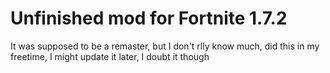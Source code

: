 # Unfinished mod for Fortnite 1.7.2
It was supposed to be a remaster, but I don't rlly know much, did this in my freetime, I might update it later, I doubt it though

